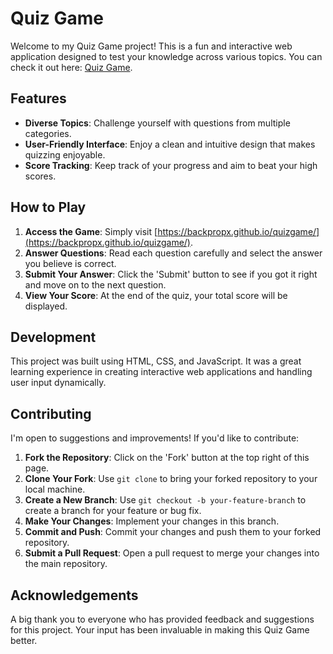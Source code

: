 # Quiz Game

Welcome to my Quiz Game project! This is a fun and interactive web application designed to test your knowledge across various topics. You can check it out here: [Quiz Game](https://backpropx.github.io/quizgame/).

## Features

- **Diverse Topics**: Challenge yourself with questions from multiple categories.
- **User-Friendly Interface**: Enjoy a clean and intuitive design that makes quizzing enjoyable.
- **Score Tracking**: Keep track of your progress and aim to beat your high scores.

## How to Play

1. **Access the Game**: Simply visit [https://backpropx.github.io/quizgame/](https://backpropx.github.io/quizgame/).
2. **Answer Questions**: Read each question carefully and select the answer you believe is correct.
3. **Submit Your Answer**: Click the 'Submit' button to see if you got it right and move on to the next question.
4. **View Your Score**: At the end of the quiz, your total score will be displayed.

## Development

This project was built using HTML, CSS, and JavaScript. It was a great learning experience in creating interactive web applications and handling user input dynamically.

## Contributing

I'm open to suggestions and improvements! If you'd like to contribute:

1. **Fork the Repository**: Click on the 'Fork' button at the top right of this page.
2. **Clone Your Fork**: Use `git clone` to bring your forked repository to your local machine.
3. **Create a New Branch**: Use `git checkout -b your-feature-branch` to create a branch for your feature or bug fix.
4. **Make Your Changes**: Implement your changes in this branch.
5. **Commit and Push**: Commit your changes and push them to your forked repository.
6. **Submit a Pull Request**: Open a pull request to merge your changes into the main repository.


## Acknowledgements

A big thank you to everyone who has provided feedback and suggestions for this project. Your input has been invaluable in making this Quiz Game better.
